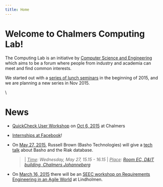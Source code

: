 ```yaml
---
title: Home
---
```




# Welcome to Chalmers Computing Lab!

The Computing Lab is an initiative by [Computer Science and Engineering](http://www.chalmers.se/cse/) which aims to be a forum where people from industry and academia can meet and find common interests.

We started out with a [series of lunch seminars](tech-talks.html) in the beginning of 2015, and we are planning a new series in Nov 2015.

\



# News

  * [QuickCheck User Workshop](http://advanced-erlang.com/workshops/#oct6-15-event) on <u>Oct 6, 2015</u> at Chalmers

  * [Internships at Facebook](https://www.facebook.com/careers/university/internships/engineering?attachment_canonical_url=https%3A%2F%2Fwww.facebook.com%2Fcareers%2Funiversity%2Finternships%2Fengineering)!

  * On <u>May 27, 2015</u>, Russell Brown (Basho Technologies) will give a [tech talk](abstracts.html#brown) about Basho and the Riak database.

    >| *<u>Time</u>:  Wednesday, May 27, 15.15 - 16.15*
    >| *<u>Place</u>: [Room EC, D&IT building, Chalmers Johanneberg](http://maps.chalmers.se/#ec631799-6bfa-4995-95e3-efe03c13ad70)*

  * On <u>March 16, 2015</u> there will be an [SEEC workshop on Requirements Engineering in an Agile World](https://seecgot.wordpress.com/2015/03/05/do-we-still-need-requirements-on-the-role-of-re-in-an-agile-world/) at Lindholmen.

